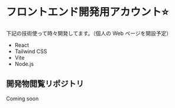 # フロントエンド開発用アカウント⭐️
下記の技術使って時々開発してます。（個人の Web ページを開設予定）
- React
- Tailwind CSS
- Vite
- Node.js

## 開発物閲覧リポジトリ
Coming soon
<!--
**earth0922/earth0922** is a ✨ _special_ ✨ repository because its `README.md` (this file) appears on your GitHub profile.

Here are some ideas to get you started:

- 🔭 I’m currently working on ...
- 🌱 I’m currently learning ...
- 👯 I’m looking to collaborate on ...
- 🤔 I’m looking for help with ...
- 💬 Ask me about ...
- 📫 How to reach me: ...
- 😄 Pronouns: ...
- ⚡ Fun fact: ...
-->
